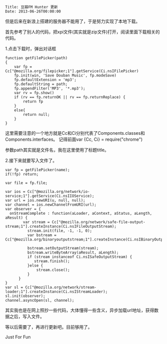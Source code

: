     Title: 豆瓣FM Hunter 更新
    Date: 2013-06-26T00:00:00

但是后来在新浪上搭建的服务器不能用了，于是努力实现了本地下载。  


首先参考了别人的代码，把xpi文件(其实就是zip文件)打开，阅读里面下载相关的代码。  


1.点击下载时，弹出对话框

	function getFilePicker(path)
	{
	    var fp = Cc["@mozilla.org/filepicker;1"].getService(Ci.nsIFilePicker)
	    fp.init(win, 'Save Douban Music', fp.modeSave)
		fp.defaultExtension = 'mp3';
		fp.defaultString = path;
		fp.appendFilter('MP3', '*.mp3');
		var rv = fp.show()
		if (rv == fp.returnOK || rv == fp.returnReplace) {
			return fp
		}
	    else{
	        return null;
	    }
	}
这里需要注意的一个地方就是Cc和Ci分别代表了Components.classes和Components.interfaces。
记得前面var {Cc, Ci} = require("chrome")    

参数path其实就是文件名，我在这里使用了标题title。  

2.接下来就要写入文件了。

    var fp = getFilePicker(name);
    if(!fp) return;
    
    var file = fp.file;
    
    var ios = Cc["@mozilla.org/network/io-service;1"].getService(Ci.nsIIOService);
    var url = ios.newURI(u, null, null);
    var channel = ios.newChannelFromURI(url);
    var observer = {
      onStreamComplete : function(aLoader, aContext, aStatus, aLength, aResult) {
          	var stream = Cc["@mozilla.org/network/safe-file-output-stream;1"].createInstance(Ci.nsIFileOutputStream);
              stream.init(file, -1, -1, 0);
              var bstream = Cc["@mozilla.org/binaryoutputstream;1"].createInstance(Ci.nsIBinaryOutputStream);

              bstream.setOutputStream(stream);    
              bstream.writeByteArray(aResult, aLength);
              if (stream instanceof Ci.nsISafeOutputStream) {
                 stream.finish();
              }else {
                  stream.close();
              }
          }
    }
    var sl = Cc["@mozilla.org/network/stream-loader;1"].createInstance(Ci.nsIStreamLoader);
    sl.init(observer);
    channel.asyncOpen(sl, channel);

其实我也是在网上照抄一些代码，大体懂得一些含义，异步加载url地址，获得数据之后，写入文件。  


等以后需要了，再进行更新吧。目前够用了。  


Just For Fun